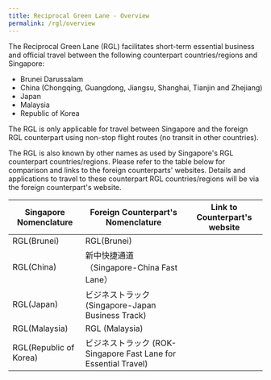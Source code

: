 ```yaml
---
title: Reciprocal Green Lane - Overview
permalink: /rgl/overview
---
```


The Reciprocal Green Lane (RGL) facilitates short-term essential business and official travel between the following counterpart countries/regions and Singapore:
- Brunei Darussalam
- China (Chongqing, Guangdong, Jiangsu, Shanghai, Tianjin and Zhejiang)
- Japan
- Malaysia
- Republic of Korea

The RGL is only applicable for travel between Singapore and the foreign RGL counterpart using non-stop flight routes (no transit in other countries).

The RGL is also known by other names as used by Singapore's RGL counterpart countries/regions. Please refer to the table below for comparison and links to the foreign counterparts' websites. Details and applications to travel to these counterpart RGL countries/regions will be via the foreign counterpart's website.

| Singapore Nomenclature |  Foreign Counterpart's Nomenclature  | Link to Counterpart's website |
|------------------------|----------------------------|-------------------------------|
|RGL(Brunei)  |  RGL(Brunei)        |             |
|RGL(China)   | 新中快捷通道（Singapore-China Fast Lane）   |               |
|RGL(Japan) |    ビジネストラック (Singapore-Japan Business Track)  |                |
|RGL(Malaysia)   |   RGL (Malaysia)    |            |
|RGL(Republic of Korea)  | ビジネストラック (ROK-Singapore Fast Lane for Essential Travel) |                 |
